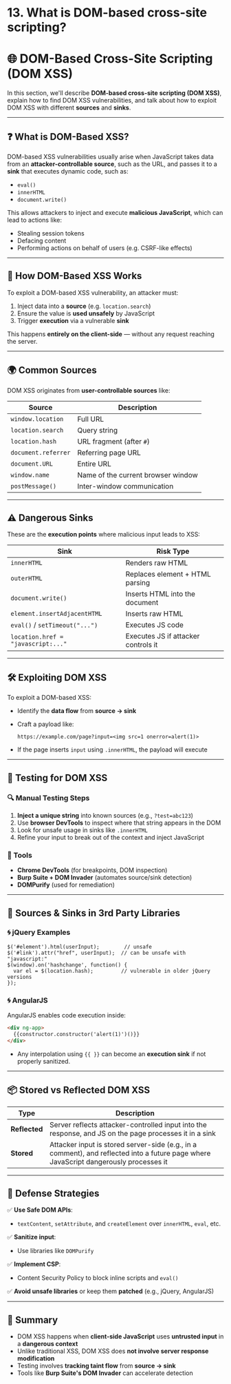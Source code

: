 # 13. What is DOM-based cross-site scripting?

# 🌐 DOM-Based Cross-Site Scripting (DOM XSS)

In this section, we'll describe **DOM-based cross-site scripting (DOM XSS)**, explain how to find DOM XSS vulnerabilities, and talk about how to exploit DOM XSS with different **sources** and **sinks**.

---

## ❓ What is DOM-Based XSS?

DOM-based XSS vulnerabilities usually arise when JavaScript takes data from an **attacker-controllable source**, such as the URL, and passes it to a **sink** that executes dynamic code, such as:

- `eval()`
- `innerHTML`
- `document.write()`

This allows attackers to inject and execute **malicious JavaScript**, which can lead to actions like:

- Stealing session tokens
- Defacing content
- Performing actions on behalf of users (e.g. CSRF-like effects)

---

## 🚀 How DOM-Based XSS Works

To exploit a DOM-based XSS vulnerability, an attacker must:

1. Inject data into a **source** (e.g. `location.search`)
2. Ensure the value is **used unsafely** by JavaScript
3. Trigger **execution** via a vulnerable **sink**

This happens **entirely on the client-side** — without any request reaching the server.

---

## 🌍 Common Sources

DOM XSS originates from **user-controllable sources** like:

| Source | Description |
| --- | --- |
| `window.location` | Full URL |
| `location.search` | Query string |
| `location.hash` | URL fragment (after `#`) |
| `document.referrer` | Referring page URL |
| `document.URL` | Entire URL |
| `window.name` | Name of the current browser window |
| `postMessage()` | Inter-window communication |

---

## ⚠️ Dangerous Sinks

These are the **execution points** where malicious input leads to XSS:

| Sink | Risk Type |
| --- | --- |
| `innerHTML` | Renders raw HTML |
| `outerHTML` | Replaces element + HTML parsing |
| `document.write()` | Inserts HTML into the document |
| `element.insertAdjacentHTML` | Inserts raw HTML |
| `eval()` / `setTimeout("...")` | Executes JS code |
| `location.href = "javascript:..."` | Executes JS if attacker controls it |

---

## 🛠️ Exploiting DOM XSS

To exploit a DOM-based XSS:

- Identify the **data flow** from **source → sink**
- Craft a payload like:
    
    ```
    https://example.com/page?input=<img src=1 onerror=alert(1)>
    
    ```
    
- If the page inserts `input` using `.innerHTML`, the payload will execute

---

## 🧪 Testing for DOM XSS

### 🔍 Manual Testing Steps

1. **Inject a unique string** into known sources (e.g., `?test=abc123`)
2. Use **browser DevTools** to inspect where that string appears in the DOM
3. Look for unsafe usage in sinks like `.innerHTML`
4. Refine your input to break out of the context and inject JavaScript

### 🧰 Tools

- **Chrome DevTools** (for breakpoints, DOM inspection)
- **Burp Suite + DOM Invader** (automates source/sink detection)
- **DOMPurify** (used for remediation)

---

## 🧬 Sources & Sinks in 3rd Party Libraries

### 🌀 jQuery Examples

```
$('#element').html(userInput);        // unsafe
$('#link').attr("href", userInput);  // can be unsafe with "javascript:"
$(window).on('hashchange', function() {
  var el = $(location.hash);         // vulnerable in older jQuery versions
});

```

### 🌀 AngularJS

AngularJS enables code execution inside:

```html
<div ng-app>
  {{constructor.constructor('alert(1)')()}}
</div>

```

- Any interpolation using `{{ }}` can become an **execution sink** if not properly sanitized.

---

## 📦 Stored vs Reflected DOM XSS

| Type | Description |
| --- | --- |
| **Reflected** | Server reflects attacker-controlled input into the response, and JS on the page processes it in a sink |
| **Stored** | Attacker input is stored server-side (e.g., in a comment), and reflected into a future page where JavaScript dangerously processes it |

---

## 🧱 Defense Strategies

✅ **Use Safe DOM APIs**:

- `textContent`, `setAttribute`, and `createElement` over `innerHTML`, `eval`, etc.

✅ **Sanitize input**:

- Use libraries like `DOMPurify`

✅ **Implement CSP**:

- Content Security Policy to block inline scripts and `eval()`

✅ **Avoid unsafe libraries** or keep them **patched** (e.g., jQuery, AngularJS)

---

## 📌 Summary

- DOM XSS happens when **client-side JavaScript** uses **untrusted input** in a **dangerous context**
- Unlike traditional XSS, DOM XSS does **not involve server response modification**
- Testing involves **tracking taint flow** from **source → sink**
- Tools like **Burp Suite's DOM Invader** can accelerate detection